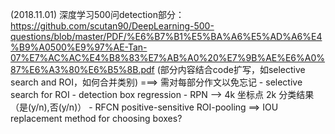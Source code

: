 (2018.11.01)
深度学习500问detection部分：https://github.com/scutan90/DeepLearning-500-questions/blob/master/PDF/%E6%B7%B1%E5%BA%A6%E5%AD%A6%E4%B9%A0500%E9%97%AE-Tan-07%E7%AC%AC%E4%B8%83%E7%AB%A0%20%E7%9B%AE%E6%A0%87%E6%A3%80%E6%B5%8B.pdf (部分内容结合code扩写，如selective search and ROI，如何合并类别) ===> 需对每部分作文以免忘记
	- selective search for ROI
	- detection box regression
	- RPN --> 4k 坐标点 2k 分类结果 （是(y/n),否(y/n)）
	- RFCN positive-sensitive ROI-pooling ==> IOU replacement method for choosing boxes?
